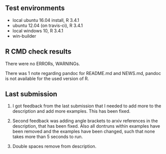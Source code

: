## Test environments
* local ubuntu 16.04 install, R 3.4.1
* ubuntu 12.04 (on travis-ci), R 3.4.1
* local windows 10, R 3.4.1
* win-builder

## R CMD check results
There were no ERRORs, WARNINGs.

There was 1 note regarding pandoc for README.md and NEWS.md, pandoc is not available for the used version of R.

## Last submission
1) I got feedback from the last submission that I needed to add more to the description and add more examples. 
This has been fixed.

2) Second feedback was adding angle brackets to arxiv references in the description, that has been fixed. 
Also all dontruns within examples have been removed and the examples have been changed, such that none takes 
more than 5 seconds to run.

3) Double spaces remove from description.
